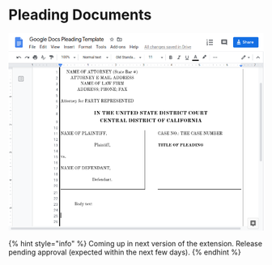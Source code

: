 # Pleading Documents

![Line Numbers for Google Docs Pleading Document Template](.gitbook/assets/pleading-document-template.png)

{% hint style="info" %}
Coming up in next version of the extension. Release pending approval \(expected within the next few days\).
{% endhint %}

